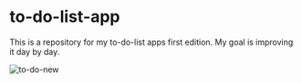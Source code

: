 # to-do-list-app
This is a repository for my to-do-list apps first edition. My goal is improving it day by day.

![to-do-new](https://user-images.githubusercontent.com/99825584/173199235-86fb5b80-ffec-4eae-914c-51a48559514d.gif)
